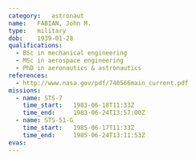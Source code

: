 ```yaml
---
category:	astronaut
name:	FABIAN, John M.
type:	military
dob:	1939-01-28
qualifications:
  - BSc in mechanical engineering
  - MSc in aerospace engineering
  - PhD in aeronautics & astronautics
references:
  - http://www.nasa.gov/pdf/740566main_current.pdf
missions:
  - name: STS-7
    time_start:   1983-06-18T11:33Z
    time_end:     1983-06-24T13:57:00Z
  - name: STS-51-G
    time_start:   1985-06-17T11:33Z
    time_end:     1985-06-24T13:11:53Z
evas:
---
```

